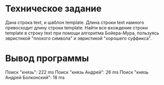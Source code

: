 # Техническое задание  
Дана строка text, и шаблон template. Длина строки text намного превосходит длину строки template. Найти все вхождение строки template в строку text при помощи алгоритма Бойера-Мура, пользуясь эвристикой "плохого символа" и эвристикой "хорошего суффикса".

# Вывод программы  
Поиск "князь": 222 ms
Поиск "князь Андрей": 26 ms
Поиск "князь Андрей Болконский": 18 ms

